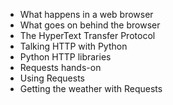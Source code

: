 - What happens in a web browser
- What goes on behind the browser
- The HyperText Transfer Protocol
- Talking HTTP with Python
- Python HTTP libraries
- Requests hands-on
- Using Requests
- Getting the weather with Requests